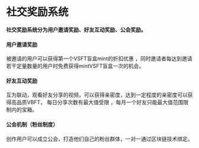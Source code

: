 # 社交奖励系统

**社交奖励系统分为用户邀请奖励、好友互动奖励、公会奖励。**

#### 用户邀请奖励

被邀请的用户可以获得第一个VSFT盲盒mint的折扣优惠 ，同时邀请者每达到邀请若干定量数量的用户时免费获得mintVSFT盲盒一次的机会。

#### 好友互动奖励

互为联动，观看好友分享的视频，可以获得亲密度，达到一定程度的亲密度可以获得高品质VBFT， 每日分享次数有最大值受限 ，每月一个好友只能最大值范围限制内的宝箱。

#### 公会机制（粉丝制度）

创作用户可以成立公会，打造他们自己的粉丝群体，一对一通过区块链技术绑定。
